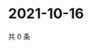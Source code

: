 # 2021-10-16

共 0 条

<!-- BEGIN -->
<!-- 最后更新时间 Sat Oct 16 2021 08:55:47 GMT+0800 (China Standard Time) -->

<!-- END -->
